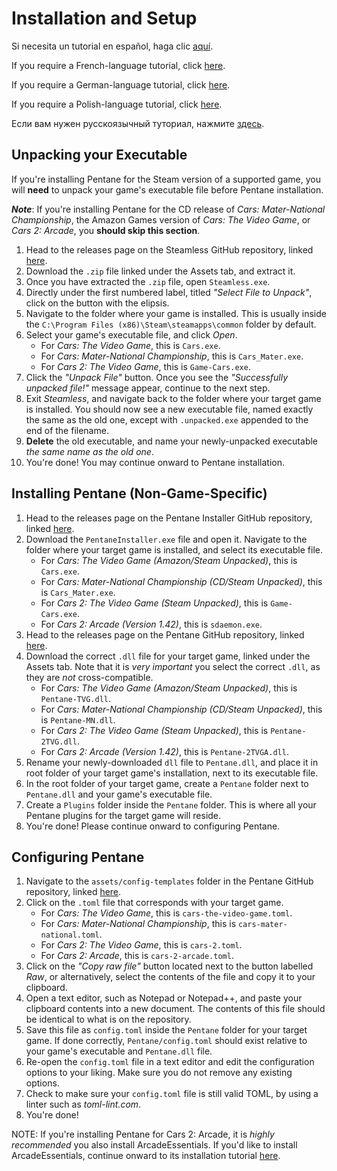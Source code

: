 # Installation and Setup

Si necesita un tutorial en español, haga clic [aquí](https://docs.google.com/document/d/1-JMqgFMapPnOLLIyFkVIt2tMPIa69cbanFE3JObz1wA).

If you require a French-language tutorial, click [here](https://docs.google.com/FRENCH_TUTORIAL_HERE).

If you require a German-language tutorial, click [here](https://docs.google.com/GERMAN_TUTORIAL_HERE).

If you require a Polish-language tutorial, click [here](https://docs.google.com/POLISH_TUTORIAL_HERE).

Если вам нужен русскоязычный туториал, нажмите [здесь](https://docs.google.com/document/d/1GjcIO-WiiNa1pBaw-ebC5h4a-Ynzf2rBOzqBgNX-oEU).

## Unpacking your Executable

If you're installing Pentane for the Steam version of a supported game, you will **need** to unpack your game's executable file before Pentane installation.

***Note***: If you're installing Pentane for the CD release of *Cars: Mater-National Championship*, the Amazon Games version of *Cars: The Video Game*, or *Cars 2: Arcade*, you **should skip this section**.

1. Head to the releases page on the Steamless GitHub repository, linked [here](https://github.com/atom0s/Steamless/releases/latest).
2. Download the `.zip` file linked under the Assets tab, and extract it.
3. Once you have extracted the `.zip` file, open `Steamless.exe`.
4. Directly under the first numbered label, titled *"Select File to Unpack"*, click on the button with the elipsis.
5. Navigate to the folder where your game is installed. This is usually inside the `C:\Program Files (x86)\Steam\steamapps\common` folder by default.
6. Select your game's executable file, and click *Open*.
	- For *Cars: The Video Game*, this is `Cars.exe`.
	- For *Cars: Mater-National Championship*, this is `Cars_Mater.exe`.
	- For *Cars 2: The Video Game*, this is `Game-Cars.exe`.
7. Click the *"Unpack File"* button. Once you see the *"Successfully unpacked file!"* message appear, continue to the next step.
8. Exit *Steamless*, and navigate back to the folder where your target game is installed. You should now see a new executable file, named exactly the same as the old one, except with `.unpacked.exe` appended to the end of the filename.
9. **Delete** the old executable, and name your newly-unpacked executable *the same name as the old one*.
10. You're done! You may continue onward to Pentane installation.

## Installing Pentane (Non-Game-Specific)
1. Head to the releases page on the Pentane Installer GitHub repository, linked [here](https://github.com/high-octane-dev/pentane-installer/releases/latest).
2. Download the `PentaneInstaller.exe` file and open it. Navigate to the folder where your target game is installed, and select its executable file.
	- For *Cars: The Video Game (Amazon/Steam Unpacked)*, this is `Cars.exe`.
	- For *Cars: Mater-National Championship (CD/Steam Unpacked)*, this is `Cars_Mater.exe`.
	- For *Cars 2: The Video Game (Steam Unpacked)*, this is `Game-Cars.exe`.
	- For *Cars 2: Arcade (Version 1.42)*, this is `sdaemon.exe`.
3. Head to the releases page on the Pentane GitHub repository, linked [here](https://github.com/high-octane-dev/pentane/releases/latest/).
4. Download the correct `.dll` file for your target game, linked under the Assets tab. Note that it is *very important* you select the correct `.dll`, as they are *not* cross-compatible.
	- For *Cars: The Video Game (Amazon/Steam Unpacked)*, this is `Pentane-TVG.dll`.
	- For *Cars: Mater-National Championship (CD/Steam Unpacked)*, this is `Pentane-MN.dll`.
	- For *Cars 2: The Video Game (Steam Unpacked)*, this is `Pentane-2TVG.dll`.
	- For *Cars 2: Arcade (Version 1.42)*, this is `Pentane-2TVGA.dll`.
5. Rename your newly-downloaded `dll` file to `Pentane.dll`, and place it in root folder of your target game's installation, next to its executable file.
6. In the root folder of your target game, create a `Pentane` folder next to `Pentane.dll` and your game's executable file.
7. Create a `Plugins` folder inside the `Pentane` folder. This is where all your Pentane plugins for the target game will reside.
8. You're done! Please continue onward to configuring Pentane.

## Configuring Pentane
1. Navigate to the `assets/config-templates` folder in the Pentane GitHub repository, linked [here](https://github.com/high-octane-dev/pentane/tree/main/assets/config-templates/).
2. Click on the `.toml` file that corresponds with your target game.
	- For *Cars: The Video Game*, this is `cars-the-video-game.toml`.
	- For *Cars: Mater-National Championship*, this is `cars-mater-national.toml`.
	- For *Cars 2: The Video Game*, this is `cars-2.toml`.
	- For *Cars 2: Arcade*, this is `cars-2-arcade.toml`.
3. Click on the *"Copy raw file"* button located next to the button labelled *Raw*, or alternatively, select the contents of the file and copy it to your clipboard.
4. Open a text editor, such as Notepad or Notepad++, and paste your clipboard contents into a new document. The contents of this file should be identical to what is on the repository.
5. Save this file as `config.toml` inside the `Pentane` folder for your target game. If done correctly, `Pentane/config.toml` should exist relative to your game's executable and `Pentane.dll` file.
6. Re-open the `config.toml` file in a text editor and edit the configuration options to your liking. Make sure you do not remove any existing options.
7. Check to make sure your `config.toml` file is still valid TOML, by using a linter such as *toml-lint.com*.
8. You're done!

NOTE: If you're installing Pentane for Cars 2: Arcade, it is *highly recommended* you also install ArcadeEssentials. If you'd like to install ArcadeEssentials, continue onward to its installation tutorial [here](./games/cars-2/guides/arcade-essentials.md).